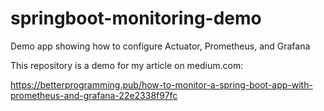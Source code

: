 # springboot-monitoring-demo
Demo app showing how to configure Actuator, Prometheus, and Grafana

This repository is a demo for my article on medium.com:

https://betterprogramming.pub/how-to-monitor-a-spring-boot-app-with-prometheus-and-grafana-22e2338f97fc
